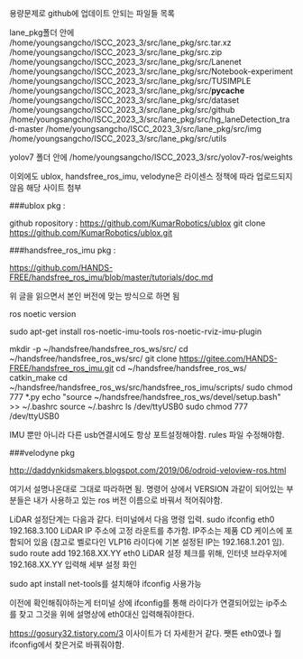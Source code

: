 용량문제로 github에 업데이트 안되는 파일들 목록

lane_pkg폴더 안에 
/home/youngsangcho/ISCC_2023_3/src/lane_pkg/src.tar.xz
/home/youngsangcho/ISCC_2023_3/src/lane_pkg/src.zip
/home/youngsangcho/ISCC_2023_3/src/lane_pkg/src/Lanenet
/home/youngsangcho/ISCC_2023_3/src/lane_pkg/src/Notebook-experiment
/home/youngsangcho/ISCC_2023_3/src/lane_pkg/src/TUSIMPLE
/home/youngsangcho/ISCC_2023_3/src/lane_pkg/src/__pycache__
/home/youngsangcho/ISCC_2023_3/src/lane_pkg/src/dataset
/home/youngsangcho/ISCC_2023_3/src/lane_pkg/src/github
/home/youngsangcho/ISCC_2023_3/src/lane_pkg/src/hg_laneDetection_trad-master
/home/youngsangcho/ISCC_2023_3/src/lane_pkg/src/img
/home/youngsangcho/ISCC_2023_3/src/lane_pkg/src/utils

yolov7 폴더 안에
/home/youngsangcho/ISCC_2023_3/src/yolov7-ros/weights

이외에도 ublox, handsfree_ros_imu, velodyne은 라이센스 정책에 따라 업로드되지 않음
해당 사이트 첨부

###ublox pkg :

github ropository : https://github.com/KumarRobotics/ublox
git clone https://github.com/KumarRobotics/ublox.git

###handsfree_ros_imu pkg :

https://github.com/HANDS-FREE/handsfree_ros_imu/blob/master/tutorials/doc.md

위 글을 읽으면서 본인 버전에 맞는 방식으로 하면 됨

ros noetic version

sudo apt-get install ros-noetic-imu-tools ros-noetic-rviz-imu-plugin

mkdir -p  ~/handsfree/handsfree_ros_ws/src/
cd ~/handsfree/handsfree_ros_ws/src/
git clone https://gitee.com/HANDS-FREE/handsfree_ros_imu.git
cd ~/handsfree/handsfree_ros_ws/
catkin_make
cd ~/handsfree/handsfree_ros_ws/src/handsfree_ros_imu/scripts/
sudo chmod 777 *.py
echo "source ~/handsfree/handsfree_ros_ws/devel/setup.bash" >> ~/.bashrc
source ~/.bashrc
ls /dev/ttyUSB0
sudo chmod 777 /dev/ttyUSB0

IMU 뿐만 아니라 다른 usb연결시에도 항상 포트설정해야함. rules 파일 수정해야함.

###velodyne pkg

http://daddynkidsmakers.blogspot.com/2019/06/odroid-veloview-ros.html

여기서 설명나온대로 그대로 따라하면 됨.
명령어 상에서 VERSION 과같이 되어있는 부분들은 내가 사용하고 있는 ros 버전 이름으로 바꿔서 적어줘야함.

LiDAR 설정단계는 다음과 같다.
터미널에서 다음 명령 입력. sudo ifconfig eth0 192.168.3.100
LiDAR IP 주소에 고정 라운트를 추가함. IP주소는 제품 CD 케이스에 포함되어 있음 (참고로 벨로다인 VLP16 라이다에 기본 설정된 IP는 192.168.1.201 임). sudo route add 192.168.XX.YY eth0 
LiDAR 설정 체크를 위해, 인터넷 브라우저에 192.168.XX.YY 입력해 세부 설정 화인

sudo apt install net-tools를 설치해야 ifconfig 사용가능

이전에 확인해줘야하는게 터미널 상에 ifconfig를 통해 라이다가 연결되어있는 ip주소를 찾고 그것을 위에 설명상에 eth0대신 입력해줘야한다.

https://gosury32.tistory.com/3
이사이트가 더 자세한거 같다. 쨋튼 eth0였나 뭘 ifconfig에서 찾은거로 바꿔줘야함.








